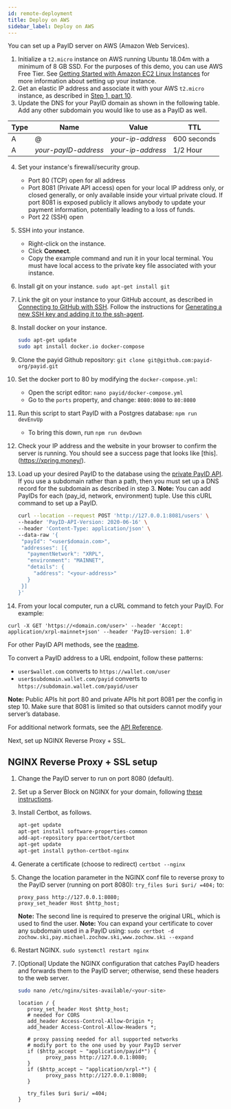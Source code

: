 ```yaml
---
id: remote-deployment
title: Deploy on AWS
sidebar_label: Deploy on AWS
---
```


You can set up a PayID server on AWS (Amazon Web Services).

1. Initialize a `t2.micro` instance on AWS running Ubuntu 18.04m with a minimum of 8 GB SSD. For the purposes of this demo, you can use AWS Free Tier.
   See [Getting Started with Amazon EC2 Linux Instances](https://docs.aws.amazon.com/AWSEC2/latest/UserGuide/EC2_GetStarted.html) for more information about setting up your instance.
2. Get an elastic IP address and associate it with your AWS `t2.micro` instance, as described in [Step 1, part 10](https://docs.aws.amazon.com/AWSEC2/latest/UserGuide/EC2_GetStarted.html#ec2-launch-instance).
3. Update the DNS for your PayID domain as shown in the following table. Add any other subdomain you would like to use as a PayID as well.

| Type | Name                 | Value             | TTL         |
| ---- | -------------------- | ----------------- | ----------- |
| A    | @                    | _your-ip-address_ | 600 seconds |
| A    | _your-payID-address_ | _your-ip-address_ | 1/2 Hour    |

4. Set your instance's firewall/security group.
   - Port 80 (TCP) open for all address
   - Port 8081 (Private API access) open for your local IP address only, or closed generally, or only available inside your virtual private cloud. If port 8081 is exposed publicly it allows anybody to update your payment information, potentially leading to a loss of funds.
   - Port 22 (SSH) open
5. SSH into your instance.
   - Right-click on the instance.
   - Click **Connect**.
   - Copy the example command and run it in your local terminal. You must have local access to the private key file associated with your instance.
6. Install git on your instance.
   `sudo apt-get install git`
7. Link the git on your instance to your GitHub account, as described in [Connecting to GitHub with SSH](https://help.github.com/en/github/authenticating-to-github/connecting-to-github-with-ssh). Follow the instructions for [Generating a new SSH key and adding it to the ssh-agent](https://help.github.com/en/github/authenticating-to-github/generating-a-new-ssh-key-and-adding-it-to-the-ssh-agent).
8. Install docker on your instance.
   ```bash
   sudo apt-get update
   sudo apt install docker.io docker-compose
   ```
9. Clone the payid Github repository: `git clone git@github.com:payid-org/payid.git`
10. Set the docker port to 80 by modifying the `docker-compose.yml`:
    - Open the script editor: `nano payid/docker-compose.yml`
    - Go to the `ports` property, and change: `8080:8080` to `80:8080`
11. Run this script to start PayID with a Postgres database: `npm run devEnvUp`

    - To bring this down, run `npm run devDown`

12. Check your IP address and the website in your browser to confirm the server is running. You should see a success page that looks like [this].(https://xpring.money/).
13. Load up your desired PayID to the database using the [private PayID API](readme.md). If you use a subdomain rather than a path, then you must set up a DNS record for the subdomain as described in step 3.
    **Note:** You can add PayIDs for each (pay_id, network, environment) tuple. Use this cURL command to set up a PayID.
    ```bash
    curl --location --request POST 'http://127.0.0.1:8081/users' \
    --header 'PayID-API-Version: 2020-06-16' \
    --header 'Content-Type: application/json' \
    --data-raw '{
     "payId": "<user$domain.com>",
     "addresses": [{
       "paymentNetwork": "XRPL",
       "environment": "MAINNET",
       "details": {
         "address": "<your-address>"
       }
     }]
    }'
    ```
14. From your local computer, run a cURL command to fetch your PayID. For example:

```
curl -X GET 'https://<domain.com/user>' --header 'Accept: application/xrpl-mainnet+json' --header 'PayID-version: 1.0'
```

For other PayID API methods, see the [readme](readme.md).

To convert a PayID address to a URL endpoint, follow these patterns:

- `user$wallet.com` converts to `https://wallet.com/user`
- `user$subdomain.wallet.com/payid` converts to `https://subdomain.wallet.com/payid/user`

**Note:** Public APIs hit port 80 and private APIs hit port 8081 per the config in step 10. Make sure that 8081 is limited so that outsiders cannot modify your server’s database.

For additional network formats, see the [API Reference]( https://api.payid.org/?version=latest).

Next, set up NGINX Reverse Proxy + SSL.

## NGINX Reverse Proxy + SSL setup

1. Change the PayID server to run on port 8080 (default).
2. Set up a Server Block on NGINX for your domain, following [these instructions](https://www.digitalocean.com/community/tutorials/how-to-install-nginx-on-ubuntu-18-04).
3. Install Certbot, as follows.
   ```bash
   apt-get update
   apt-get install software-properties-common
   add-apt-repository ppa:certbot/certbot
   apt-get update
   apt-get install python-certbot-nginx
   ```
4. Generate a certificate (choose to redirect)
   `certbot --nginx`
5. Change the location parameter in the NGINX conf file to reverse proxy to the PayID server (running on port 8080):
   `try_files $uri $uri/ =404;`
   to:
   ```nginx
   proxy_pass http://127.0.0.1:8080;
   proxy_set_header Host $http_host;
   ```
   **Note:** The second line is required to preserve the original URL, which is used to find the user.
   **Note:** You can expand your certificate to cover any subdomain used in a PayID using:
   `sudo certbot -d zochow.ski,pay.michael.zochow.ski,www.zochow.ski --expand`
6. Restart NGINX.
   `sudo systemctl restart nginx`
7. [Optional] Update the NGINX configuration that catches PayID headers and forwards them to the PayID server; otherwise, send these headers to the web server.

   ```bash
   sudo nano /etc/nginx/sites-available/<your-site>
   ```

   ```nginx
   location / {
      proxy_set_header Host $http_host;
      # needed for CORS
      add_header Access-Control-Allow-Origin *;
      add_header Access-Control-Allow-Headers *;

      # proxy passing needed for all supported networks
      # modify port to the one used by your PayID server
      if ($http_accept ~ "application/payid*") {
            proxy_pass http://127.0.0.1:8080;
      }
      if ($http_accept ~ "application/xrpl-*") {
            proxy_pass http://127.0.0.1:8080;
      }

      try_files $uri $uri/ =404;
   }
   ```
